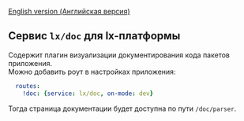 [English version (Английская версия)](https://github.com/epicoon/lx-doc/blob/master/README.md)

## Сервис `lx/doc` для lx-платформы

Содержит плагин визуализации документирования кода пакетов приложения.<br>
Можно добавить роут в настройках приложения:
```yaml
  routes:
    !doc: {service: lx/doc, on-mode: dev}
```
Тогда страница документации будет доступна по пути `/doc/parser`.
